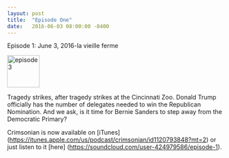 ```yaml
---
layout: post
title:  "Episode One"
date:   2016-06-03 08:00:00 -0400
---
```

Episode 1: June 3, 2016-la vieille ferme

<a data-flickr-embed="true"  href="https://www.flickr.com/photos/crimsonrhoads/26812266134/in/datetaken/" title="episode 3"><img src="https://c7.staticflickr.com/8/7523/26812266134_8c57120eb2_s.jpg" width="75" height="75" alt="episode 3"></a><script async src="//embedr.flickr.com/assets/client-code.js" charset="utf-8"></script>

Tragedy strikes, after tragedy strikes at the Cincinnati Zoo. Donald Trump officially has the number of delegates needed to win the Republican Nomination. And we ask, is it time for Bernie Sanders to step away from the Democratic Primary?

Crimsonian is now available on [iTunes] (https://itunes.apple.com/us/podcast/crimsonian/id1120793848?mt=2) or just listen to it [here] (https://soundcloud.com/user-424979586/episode-1).


